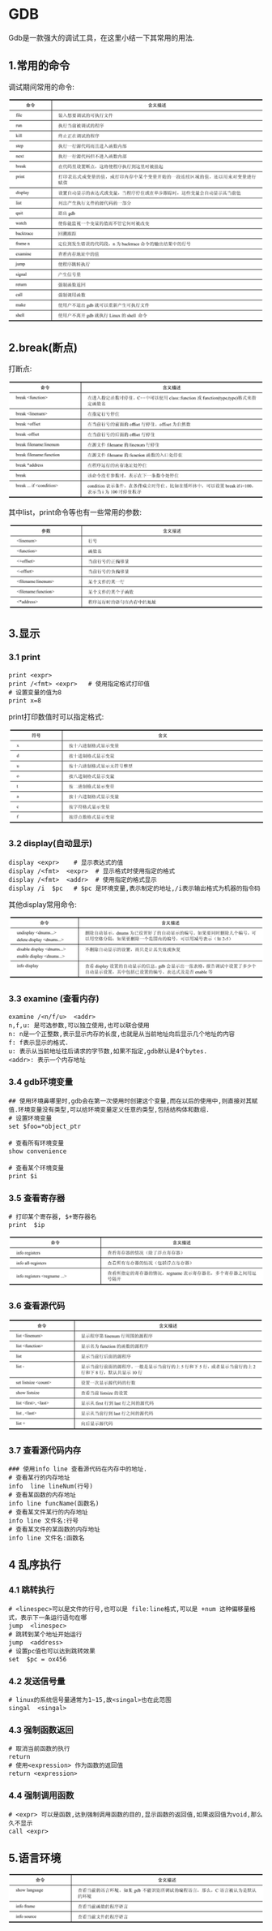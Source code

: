 # GDB

Gdb是一款强大的调试工具，在这里小结一下其常用的用法.

## 1.常用的命令

调试期间常用的命令:

![](../../image/gdb/command.jpg)

## 2.break(断点)

打断点:

![](../../image/gdb/break.jpg)

其中list，print命令等也有一些常用的参数:

![](../../image/gdb/common-options.jpg)

## 3.显示

### 3.1 print

```shell
print <expr>
print /<fmt> <expr>   # 使用指定格式打印值
# 设置变量的值为8
print x=8   
```

print打印数值时可以指定格式:

![](../../image/gdb/print-fmt.jpg)

### 3.2 display(自动显示)

```shell
display <expr>    # 显示表达式的值
display /<fmt>  <expr>  # 显示格式时使用指定的格式
display /<fmt>  <addr>  # 使用指定的格式显示
display /i  $pc   # $pc 是环境变量,表示制定的地址,/i表示输出格式为机器的指令码
```

其他display常用命令:

![](../../image/gdb/diaplay.jpg)



### 3.3 examine (查看内存)

```shell
examine /<n/f/u>  <addr>
n,f,u: 是可选参数,可以独立使用,也可以联合使用
n: n是一个正整数,表示显示内存的长度,也就是从当前地址向后显示几个地址的内容
f: f表示显示的格式.
u: 表示从当前地址往后请求的字节数,如果不指定,gdb默认是4个bytes.
<addr>: 表示一个内存地址
```

### 3.4 gdb环境变量

```shell
## 使用环境鼻哪里时,gdb会在第一次使用时创建这个变量,而在以后的使用中,则直接对其赋值.环境变量没有类型,可以给环境变量定义任意的类型,包括结构体和数组.
# 设置环境变量
set $foo=*object_ptr

# 查看所有环境变量
show convenience   

# 查看某个环境变量
print $i
```

### 3.5 查看寄存器

```shell
# 打印某个寄存器, $+寄存器名
print  $ip
```

![](../../image/gdb/watch-reg.jpg)

### 3.6 查看源代码

![](../../image/gdb/list.jpg)

### 3.7 查看源代码内存

```shell
### 使用info line 查看源代码在内存中的地址.
# 查看某行的内存地址
info  line lineNum(行号)
# 查看某函数的内存地址
info line funcName(函数名)
# 查看某文件某行的内存地址
info line 文件名:行号
# 查看某文件的某函数的内存地址
info line 文件名:函数名
```



## 4 乱序执行

### 4.1 跳转执行

```shell
# <linespec>可以是文件的行号,也可以是 file:line格式,可以是 +num 这种偏移量格式，表示下一条运行语句在哪
jump  <linespec>
# 跳转到某个地址开始运行
jump  <address>
# 设置pc值也可以达到跳转效果
set  $pc = ox456
```

### 4.2 发送信号量

```shell
# linux的系统信号量通常为1~15,故<singal>也在此范围
singal  <singal>
```



### 4.3 强制函数返回

```shell
# 取消当前函数的执行
return 
# 使用<expression> 作为函数的返回值
return <expression>
```



### 4.4 强制调用函数

```shell
# <expr> 可以是函数,达到强制调用函数的目的,显示函数的返回值,如果返回值为void,那么久不显示
call <expr>
```



## 5.语言环境

![](../../image/gdb/language.jpg)







































